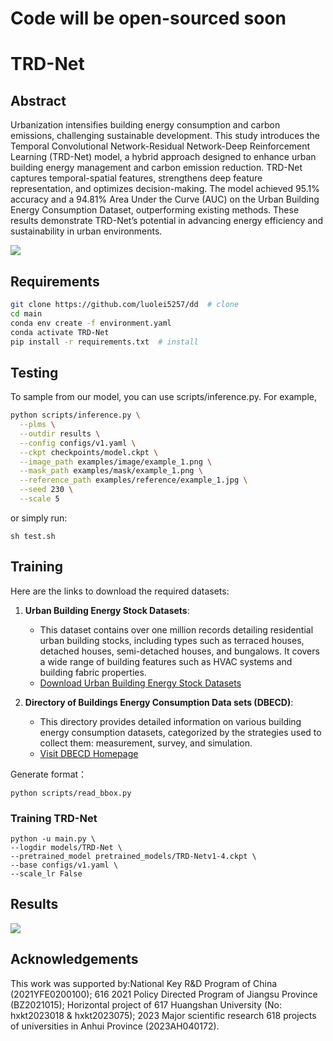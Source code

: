 # Code will be open-sourced soon

# TRD-Net

## Abstract
Urbanization intensifies building energy consumption and carbon emissions, challenging
sustainable development. This study introduces the Temporal Convolutional
Network-Residual Network-Deep Reinforcement Learning (TRD-Net) model, a hybrid
approach designed to enhance urban building energy management and carbon emission
reduction. TRD-Net captures temporal-spatial features, strengthens deep feature
representation, and optimizes decision-making. The model achieved 95.1% accuracy and
a 94.81% Area Under the Curve (AUC) on the Urban Building Energy Consumption
Dataset, outperforming existing methods. These results demonstrate TRD-Net’s
potential in advancing energy efficiency and sustainability in urban environments.

![](https://github.com/luolei5257/dd/blob/main/figure/over1131.jpg)

## Requirements

```bash
git clone https://github.com/luolei5257/dd  # clone
cd main
conda env create -f environment.yaml
conda activate TRD-Net
pip install -r requirements.txt  # install
```
## Testing

To sample from our model, you can use scripts/inference.py. For example,
```bash
python scripts/inference.py \
  --plms \
  --outdir results \
  --config configs/v1.yaml \
  --ckpt checkpoints/model.ckpt \
  --image_path examples/image/example_1.png \
  --mask_path examples/mask/example_1.png \
  --reference_path examples/reference/example_1.jpg \
  --seed 230 \
  --scale 5
```

or simply run:
```
sh test.sh
```

## Training
Here are the links to download the required datasets:

1. **Urban Building Energy Stock Datasets**:
   - This dataset contains over one million records detailing residential urban building stocks, including types such as terraced houses, detached houses, semi-detached houses, and bungalows. It covers a wide range of building features such as HVAC systems and building fabric properties.
   - [Download Urban Building Energy Stock Datasets](https://data.mendeley.com/datasets/m6vv9k9gcd/1)

2. **Directory of Buildings Energy Consumption Data sets (DBECD)**:
   - This directory provides detailed information on various building energy consumption datasets, categorized by the strategies used to collect them: measurement, survey, and simulation.
   - [Visit DBECD Homepage](https://tokhub.github.io/dbecd/)

Generate format：
```
python scripts/read_bbox.py
```

### Training TRD-Net
```
python -u main.py \
--logdir models/TRD-Net \
--pretrained_model pretrained_models/TRD-Netv1-4.ckpt \
--base configs/v1.yaml \
--scale_lr False
```

## Results

![](https://github.com/luolei5257/dd/blob/main/figure/table.jpg)

## Acknowledgements
This work was supported by:National Key R&D Program of China (2021YFE0200100); 616
2021 Policy Directed Program of Jiangsu Province (BZ2021015); Horizontal project of 617
Huangshan University (No: hxkt2023018 & hxkt2023075); 2023 Major scientific research 618
projects of universities in Anhui Province (2023AH040172).
